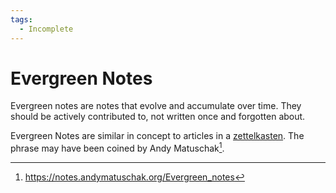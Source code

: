 ```yaml
---
tags:
  - Incomplete
---
```


# Evergreen Notes

Evergreen notes are notes that evolve and accumulate over time. They should be
actively contributed to, not written once and forgotten about.

Evergreen Notes are similar in concept to articles in a
[zettelkasten](writing/zettelkasten.md). The phrase may have been coined by Andy
Matuschak[^1].

[^1]: https://notes.andymatuschak.org/Evergreen_notes
